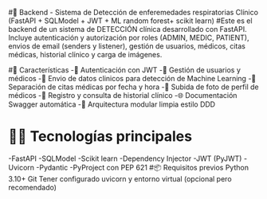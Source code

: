#🏥 Backend - Sistema de Detección de enferemedades respiratorias Clínico (FastAPI + SQLModel + JWT + ML random forest+ scikit learn)
#Este es el backend de un sistema de DETECCIÓN clínica desarrollado con FastAPI. Incluye autenticación y autorización por roles (ADMIN, MEDIC, PATIENT), envios de email (senders y listener), gestión de usuarios, médicos, citas médicas, historial clínico y carga de imágenes.

#🚀 Características
-🔐 Autenticación con JWT
-👤 Gestión de usuarios y médicos
-📅 Envio de datos clinicos para detección de Machine Learning
-📅 Separación de citas médicas por fecha y hora
-📁 Subida de foto de perfil de médicos
-📄 Registro y consulta de historial clínico
-🌐 Documentación Swagger automática
-🧩 Arquitectura modular limpia estilo DDD
# 🧑‍💻 Tecnologías principales
-FastAPI
-SQLModel
-Scikit learn
-Dependency Injector
-JWT (PyJWT)
-Uvicorn
-Pydantic
-PyProject con PEP 621
#📦 Requisitos previos
Python 3.10+
Git
Tener configurado uvicorn y entorno virtual (opcional pero recomendado)
